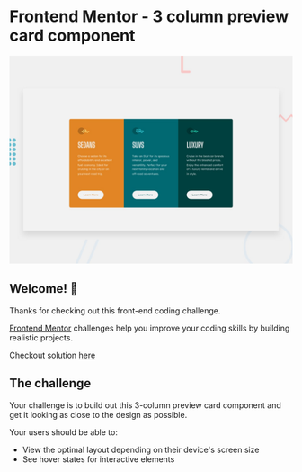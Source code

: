 # Frontend Mentor - 3 column preview card component

![Design preview for the 3-column preview card component coding challenge](./design/desktop-preview.jpg)

## Welcome! 👋

Thanks for checking out this front-end coding challenge.

[Frontend Mentor](https://www.frontendmentor.io) challenges help you improve your coding skills by building realistic projects.

Checkout solution [here](https://salma247.github.io/3-column-component/)
## The challenge

Your challenge is to build out this 3-column preview card component and get it looking as close to the design as possible.

Your users should be able to:

- View the optimal layout depending on their device's screen size
- See hover states for interactive elements


